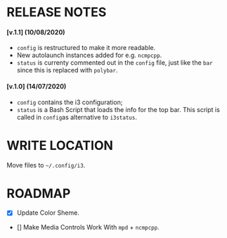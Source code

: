 # RELEASE NOTES
#### [v.1.1] (10/08/2020)
* `config` is restructured to make it more readable.
* New autolaunch instances added for e.g. `ncmpcpp`.
* `status` is currenty commented out in the `config` file, just like the `bar` since this is replaced with `polybar`.
#### [v.1.0] (14/07/2020)
* `config` contains the i3 configuration;
* `status` is a Bash Script that loads the info for the top bar. This script is called in `config`as alternative to `i3status`.

# WRITE LOCATION
Move files to `~/.config/i3`. 

# ROADMAP 
- [x] Update Color Sheme.
- [] Make Media Controls Work With `mpd` + `ncmpcpp`.



